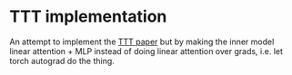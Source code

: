 # TTT implementation

An attempt to implement the [TTT paper](https://arxiv.org/abs/2407.04620) but by making the inner model linear attention + MLP instead of doing linear attention over grads, i.e. let torch autograd do the thing.
